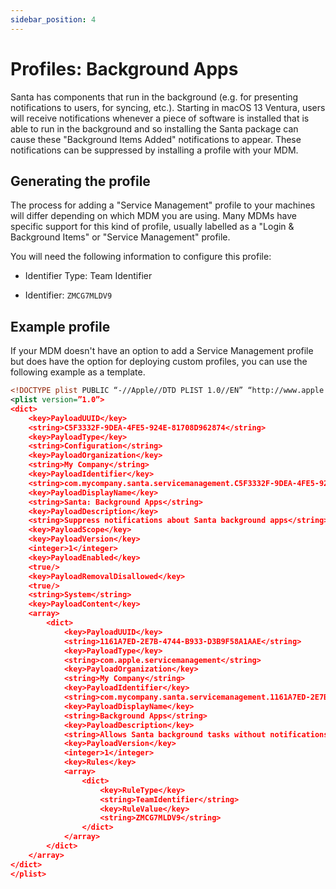 ```yaml
---
sidebar_position: 4
---
```


# Profiles: Background Apps

Santa has components that run in the background (e.g. for presenting
notifications to users, for syncing, etc.). Starting in macOS 13 Ventura, users
will receive notifications whenever a piece of software is installed that is
able to run in the background and so installing the Santa package can cause
these "Background Items Added" notifications to appear. These notifications can
be suppressed by installing a profile with your MDM.

## Generating the profile

The process for adding a "Service Management" profile to your machines will
differ depending on which MDM you are using. Many MDMs have specific support for
this kind of profile, usually labelled as a "Login & Background Items" or
"Service Management" profile.

You will need the following information to configure this profile:

- Identifier Type: Team Identifier

- Identifier: `ZMCG7MLDV9`

## Example profile

If your MDM doesn't have an option to add a Service Management profile but does
have the option for deploying custom profiles, you can use the following
example as a template.

```xml showLineNumbers
<!DOCTYPE plist PUBLIC “-//Apple//DTD PLIST 1.0//EN” “http://www.apple.com/DTDs/PropertyList-1.0.dtd”>
<plist version=”1.0”>
<dict>
	<key>PayloadUUID</key>
	<string>C5F3332F-9DEA-4FE5-924E-81708D962874</string>
	<key>PayloadType</key>
	<string>Configuration</string>
	<key>PayloadOrganization</key>
	<string>My Company</string>
	<key>PayloadIdentifier</key>
	<string>com.mycompany.santa.servicemanagement.C5F3332F-9DEA-4FE5-924E-81708D962874</string>
	<key>PayloadDisplayName</key>
	<string>Santa: Background Apps</string>
	<key>PayloadDescription</key>
	<string>Suppress notifications about Santa background apps</string>
	<key>PayloadScope</key>
	<key>PayloadVersion</key>
	<integer>1</integer>
	<key>PayloadEnabled</key>
	<true/>
	<key>PayloadRemovalDisallowed</key>
	<true/>
	<string>System</string>
	<key>PayloadContent</key>
	<array>
		<dict>
			<key>PayloadUUID</key>
			<string>1161A7ED-2E7B-4744-B933-D3B9F58A1AAE</string>
			<key>PayloadType</key>
			<string>com.apple.servicemanagement</string>
			<key>PayloadOrganization</key>
			<string>My Company</string>
			<key>PayloadIdentifier</key>
			<string>com.mycompany.santa.servicemanagement.1161A7ED-2E7B-4744-B933-D3B9F58A1AAE</string>
			<key>PayloadDisplayName</key>
			<string>Background Apps</string>
			<key>PayloadDescription</key>
			<string>Allows Santa background tasks without notifications</string>
			<key>PayloadVersion</key>
			<integer>1</integer>
			<key>Rules</key>
			<array>
				<dict>
					<key>RuleType</key>
					<string>TeamIdentifier</string>
					<key>RuleValue</key>
					<string>ZMCG7MLDV9</string>
				</dict>
			</array>
		</dict>
	</array>
</dict>
</plist>
```
